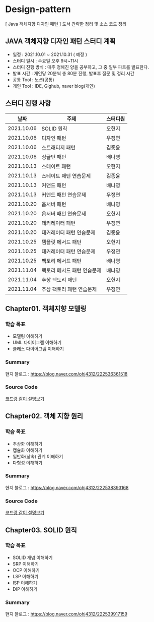 # Design-pattern
[ Java 객체지향 디자인 패턴 ] 도서 간략한 정리 및 소스 코드 정리<br>


## JAVA 객체지향 디자인 패턴 스터디 계획

- 일정 : 2021.10.01 ~ 2021.10.31 ( 예정 )
- 스터디 일시 : 수요일 오후 9시~11시
- 스터디 진행 방식 : 매주 정해진 양을 공부하고, 그 중 일부 파트를 발표한다.
- 발표 시간 : 개인당 20분씩 총 80분 진행, 발표후 질문 및 정리 시간
- 공통 Tool : 노션(공통) 
- 개인 Tool : IDE, Gighub, naver blog(개인)

## 스터디 진행 사항
|날짜|주제|스터디원|
|------|---|---|
|2021.10.06|SOLID 원칙|오현지|
|2021.10.06|디자인 패턴|우정연|
|2021.10.06|스트래티지 패턴|김종윤|
|2021.10.06|싱글턴 패턴|배나영|
|2021.10.13|스테이트 패턴|오현지|
|2021.10.13|스테이트 패턴 연습문제|김종윤|
|2021.10.13|커맨드 패턴|배나영|
|2021.10.13|커맨드 패턴 연습문제|우정연|
|2021.10.20|옵서버 패턴|배나영|
|2021.10.20|옵서버 패턴 연습문제|오현지|
|2021.10.20|데커레이터 패턴|우정연|
|2021.10.20|데커레이터 패턴 연습문제|김종윤|
|2021.10.25|템플릿 메서드 패턴|오현지|
|2021.10.25|데커레이터 패턴 연습문제|우정연|
|2021.10.25|팩토리 메서드 패턴|배나영|
|2021.11.04|팩토리 메서드 패턴 연습문제|배나영|
|2021.11.04|추상 팩토리 패턴|오현지|
|2021.11.04|추상 팩토리 패턴 연습문제|우정연|

## Chapter01. 객체지향 모델링
### 학습 목표
- 모델링 이해하기
- UML 다이어그램 이해하기
- 클래스 다이어그램 이해하기

### Summary
현지 블로그 : https://blog.naver.com/ohj4312/222536361518

### Source Code
[코드랑 같이 설명보기](https://github.com/ohj4312/Design-pattern/tree/master/src/ch02_oop)

## Chapter02. 객체 지향 원리
### 학습 목표
- 추상화 이해하기
- 캡슐화 이해하기
- 일반화(상속) 관계 이해하기
- 다형성 이해하기

### Summary
현지 블로그 : https://blog.naver.com/ohj4312/222538393168

### Source Code
[코드랑 같이 설명보기](https://github.com/ohj4312/Design-pattern/tree/master/src/ch01_modeling)

## Chapter03. SOLID 원칙
### 학습 목표
- SOLID 개념 이해하기
- SRP 이해하기
- OCP 이해하기
- LSP 이해하기
- ISP 이해하기
- DIP 이해하기


### Summary
현지 블로그 : https://blog.naver.com/ohj4312/222539917159
